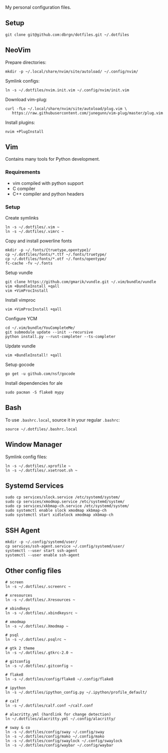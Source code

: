 My personal configuration files.


## Setup

    git clone git@github.com:dbrgn/dotfiles.git ~/.dotfiles


## NeoVim

Prepare directories:

    mkdir -p ~/.local/share/nvim/site/autoload/ ~/.config/nvim/

Symlink configs:

    ln -s ~/.dotfiles/nvim.init.vim ~/.config/nvim/init.vim

Download vim-plug:

    curl -fLo ~/.local/share/nvim/site/autoload/plug.vim \
       https://raw.githubusercontent.com/junegunn/vim-plug/master/plug.vim

Install plugins:

    nvim +PlugInstall


## Vim

Contains many tools for Python development.

### Requirements

 * vim compiled with python support
 * C compiler
 * C++ compiler and python headers

### Setup

Create symlinks

    ln -s ~/.dotfiles/.vim ~
    ln -s ~/.dotfiles/.vimrc ~

Copy and install powerline fonts

    mkdir -p ~/.fonts/{truetype,opentype}/
    cp ~/.dotfiles/fonts/*.ttf ~/.fonts/truetype/
    cp ~/.dotfiles/fonts/*.otf ~/.fonts/opentype/
    fc-cache -fv ~/.fonts

Setup vundle

    git clone https://github.com/gmarik/vundle.git ~/.vim/bundle/vundle
    vim +BundleInstall +qall
    vim +VimProcInstall

Install vimproc

    vim +VimProcInstall +qall

Configure YCM

    cd ~/.vim/bundle/YouCompleteMe/
    git submodule update --init --recursive
    python install.py --rust-completer --ts-completer

Update vundle

    vim +BundleInstall! +qall

Setup gocode

    go get -u github.com/nsf/gocode

Install dependencies for ale

    sudo pacman -S flake8 mypy


## Bash

To use `.bashrc.local`, source it in your regular `.bashrc`:

    source ~/.dotfiles/.bashrc.local


## Window Manager

Symlink config files:

    ln -s ~/.dotfiles/.xprofile ~
    ln -s ~/.dotfiles/.xsetroot.sh ~


## Systemd Services

    sudo cp services/slock.service /etc/systemd/system/
    sudo cp services/xmodmap.service /etc/systemd/system/
    sudo cp services/xkbmap-ch.service /etc/systemd/system/
    sudo systemctl enable slock xmodmap xkbmap-ch
    sudo systemctl start xidlelock xmodmap xkbmap-ch

## SSH Agent

    mkdir -p ~/.config/systemd/user/
    cp services/ssh-agent.service ~/.config/systemd/user/
    systemctl --user start ssh-agent
    systemctl --user enable ssh-agent

## Other config files

    # screen
    ln -s ~/.dotfiles/.screenrc ~

    # xresources
    ln -s ~/.dotfiles/.Xresources ~

    # xbindkeys
    ln -s ~/.dotfiles/.xbindkeysrc ~

    # xmodmap
    ln -s ~/.dotfiles/.Xmodmap ~

    # psql
    ln -s ~/.dotfiles/.psqlrc ~

    # gtk 2 theme
    ln -s ~/.dotfiles/.gtkrc-2.0 ~

    # gitconfig
    ln -s ~/.dotfiles/.gitconfig ~

    # flake8
    ln -s ~/.dotfiles/config/flake8 ~/.config/flake8

    # ipython
    ln -s ~/.dotfiles/ipython_config.py ~/.ipython/profile_default/

    # calf
    ln -s ~/.dotfiles/calf.conf ~/calf.conf

    # alacritty.yml (hardlink for change detection)
    ln ~/.dotfiles/alacritty.yml ~/.config/alacritty/

    # sway & co
    ln -s ~/.dotfiles/config/sway ~/.config/sway
    ln -s ~/.dotfiles/config/mako ~/.config/mako
    ln -s ~/.dotfiles/config/swaylock ~/.config/swaylock
    ln -s ~/.dotfiles/config/waybar ~/.config/waybar
